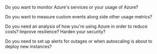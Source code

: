 

Do you want to monitor Azure's services or your usage of Azure?

Do you want to measure custom events along side other usage metrics?

Do you need an analysis of how you're using Azure in order to reduce costs?  Improve resilience?  Harden your security?

Do you need to set up alerts for outages or when autoscaling is about to deploy new instances?

